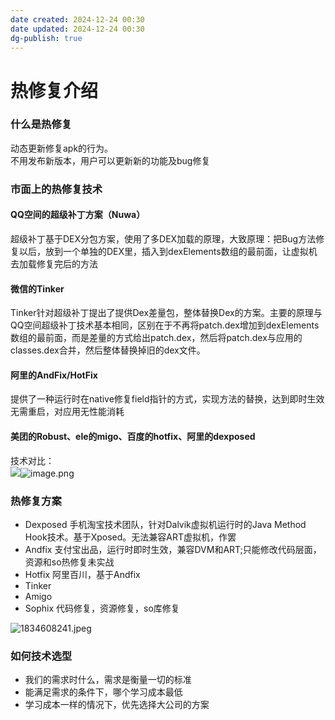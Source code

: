 ```yaml
---
date created: 2024-12-24 00:30
date updated: 2024-12-24 00:30
dg-publish: true
---
```


# 热修复介绍

### 什么是热修复

动态更新修复apk的行为。<br />不用发布新版本，用户可以更新新的功能及bug修复

### 市面上的热修复技术

#### QQ空间的超级补丁方案（Nuwa）

超级补丁基于DEX分包方案，使用了多DEX加载的原理，大致原理：把Bug方法修复以后，放到一个单独的DEX里，插入到dexElements数组的最前面，让虚拟机去加载修复完后的方法

#### 微信的Tinker

Tinker针对超级补丁提出了提供Dex差量包，整体替换Dex的方案。主要的原理与QQ空间超级补丁技术基本相同，区别在于不再将patch.dex增加到dexElements数组的最前面，而是差量的方式给出patch.dex，然后将patch.dex与应用的classes.dex合并，然后整体替换掉旧的dex文件。

#### 阿里的AndFix/HotFix

提供了一种运行时在native修复field指针的方式，实现方法的替换，达到即时生效无需重启，对应用无性能消耗

#### 美团的Robust、ele的migo、百度的hotfix、阿里的dexposed

技术对比：<br />![](http://note.youdao.com/yws/res/9332/CDC9235B827944E39C0351FBF466D304#id=Q7SRg&originalType=binary&ratio=1&rotation=0&showTitle=false&status=done&style=none&title=)![image.png](https://cdn.nlark.com/yuque/0/2023/png/694278/1687998932327-0d0bb29a-9fba-486f-99ec-e329eed5d86e.png#averageHue=%23f3f5f4&clientId=uaaa22004-2d0d-4&from=paste&height=412&id=ua39ba552&originHeight=618&originWidth=818&originalType=binary&ratio=1.5&rotation=0&showTitle=false&size=270386&status=done&style=none&taskId=u2a66845a-3afb-4bca-8d7c-05e5946ad44&title=&width=545.3333333333334)

### 热修复方案

- Dexposed 手机淘宝技术团队，针对Dalvik虚拟机运行时的Java Method Hook技术。基于Xposed。无法兼容ART虚拟机，作罢
- Andfix 支付宝出品，运行时即时生效，兼容DVM和ART;只能修改代码层面，资源和so热修复未实战
- Hotfix 阿里百川，基于Andfix
- Tinker
- Amigo
- Sophix 代码修复，资源修复，so库修复

![1834608241.jpeg](https://cdn.nlark.com/yuque/0/2023/jpeg/694278/1685812449461-ba8b18ac-7c7a-4b7d-86e2-e573498281b5.jpeg#averageHue=%23b7b4ae&from=url&height=750&id=OX5xc&originHeight=1000&originWidth=1333&originalType=binary&ratio=1&rotation=270&showTitle=false&size=143259&status=done&style=none&title=&width=1000)

### 如何技术选型

- 我们的需求时什么，需求是衡量一切的标准
- 能满足需求的条件下，哪个学习成本最低
- 学习成本一样的情况下，优先选择大公司的方案
